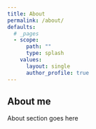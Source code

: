 ```yaml
---
title: About
permalink: /about/
defaults:
  # _pages
  - scope:
      path: ""
      type: splash
    values:
      layout: single
      author_profile: true
---
```


## About me

About section goes here
